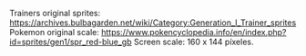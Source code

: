 Trainers original sprites:
https://archives.bulbagarden.net/wiki/Category:Generation_I_Trainer_sprites
Pokemon original scale:
https://www.pokencyclopedia.info/en/index.php?id=sprites/gen1/spr_red-blue_gb
Screen scale:
160 x 144 píxeles.
